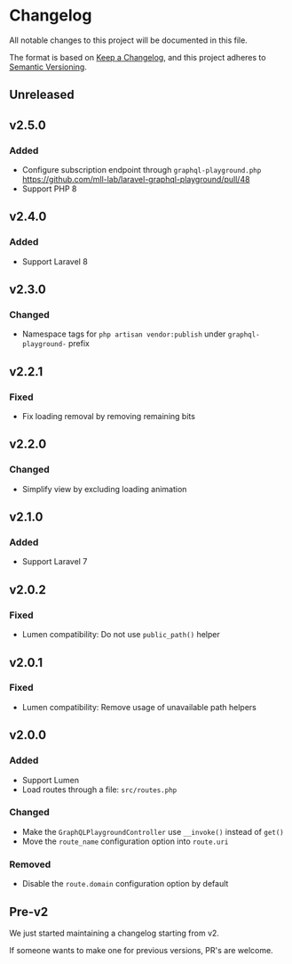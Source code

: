 # Changelog

All notable changes to this project will be documented in this file.

The format is based on [Keep a Changelog](https://keepachangelog.com/en/1.0.0/),
and this project adheres to [Semantic Versioning](https://semver.org/spec/v2.0.0.html).

## Unreleased

## v2.5.0

### Added

- Configure subscription endpoint through `graphql-playground.php` https://github.com/mll-lab/laravel-graphql-playground/pull/48
- Support PHP 8

## v2.4.0

### Added

- Support Laravel 8

## v2.3.0

### Changed

- Namespace tags for `php artisan vendor:publish` under `graphql-playground-` prefix

## v2.2.1

### Fixed

- Fix loading removal by removing remaining bits

## v2.2.0

### Changed

- Simplify view by excluding loading animation

## v2.1.0

### Added

- Support Laravel 7

## v2.0.2

### Fixed

- Lumen compatibility: Do not use `public_path()` helper

## v2.0.1

### Fixed

- Lumen compatibility: Remove usage of unavailable path helpers

## v2.0.0

### Added

- Support Lumen
- Load routes through a file: `src/routes.php`

### Changed

- Make the `GraphQLPlaygroundController` use `__invoke()` instead of `get()`
- Move the `route_name` configuration option into `route.uri`

### Removed

- Disable the `route.domain` configuration option by default

## Pre-v2

We just started maintaining a changelog starting from v2.

If someone wants to make one for previous versions, PR's are welcome.
